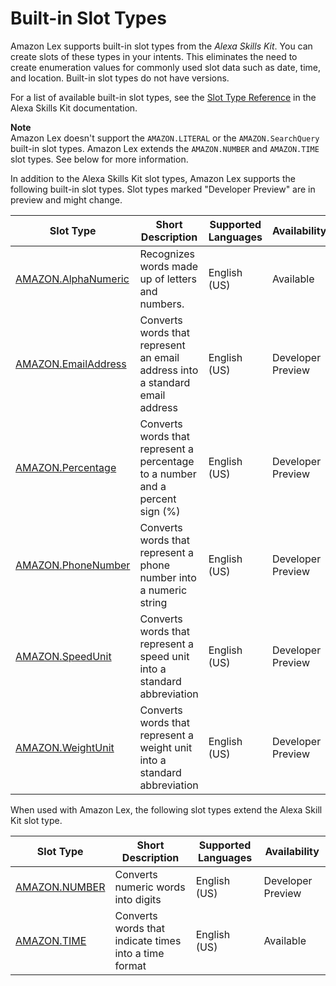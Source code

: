 # Built\-in Slot Types<a name="howitworks-builtins-slots"></a>

Amazon Lex supports built\-in slot types from the *Alexa Skills Kit*\. You can create slots of these types in your intents\. This eliminates the need to create enumeration values for commonly used slot data such as date, time, and location\. Built\-in slot types do not have versions\. 

For a list of available built\-in slot types, see the [Slot Type Reference](https://developer.amazon.com/docs/custom-skills/slot-type-reference.html) in the Alexa Skills Kit documentation\. 

**Note**  
Amazon Lex doesn't support the `AMAZON.LITERAL` or the `AMAZON.SearchQuery` built\-in slot types\. 
Amazon Lex extends the `AMAZON.NUMBER` and `AMAZON.TIME` slot types\. See below for more information\.

In addition to the Alexa Skills Kit slot types, Amazon Lex supports the following built\-in slot types\. Slot types marked "Developer Preview" are in preview and might change\. 


| Slot Type | Short Description | Supported Languages | Availability | 
| --- | --- | --- | --- | 
| [AMAZON\.AlphaNumeric](built-in-slot-alphanumeric.md) | Recognizes words made up of letters and numbers\. | English \(US\) | Available | 
| [AMAZON\.EmailAddress](built-in-slot-email.md) | Converts words that represent an email address into a standard email address | English \(US\) | Developer Preview | 
| [AMAZON\.Percentage](built-in-slot-percent.md) | Converts words that represent a percentage to a number and a percent sign \(%\) | English \(US\) | Developer Preview | 
| [AMAZON\.PhoneNumber](built-in-slot-phone.md) | Converts words that represent a phone number into a numeric string | English \(US\) | Developer Preview | 
| [AMAZON\.SpeedUnit](built-in-slot-speed.md) | Converts words that represent a speed unit into a standard abbreviation | English \(US\) | Developer Preview | 
| [AMAZON\.WeightUnit](built-in-slot-weight.md) | Converts words that represent a weight unit into a standard abbreviation  | English \(US\) | Developer Preview | 

When used with Amazon Lex, the following slot types extend the Alexa Skill Kit slot type\. 


| Slot Type | Short Description | Supported Languages | Availability | 
| --- | --- | --- | --- | 
| [AMAZON\.NUMBER](built-in-slot-number.md) | Converts numeric words into digits | English \(US\) | Developer Preview | 
| [AMAZON\.TIME](built-in-slot-time.md) | Converts words that indicate times into a time format | English \(US\) | Available | 